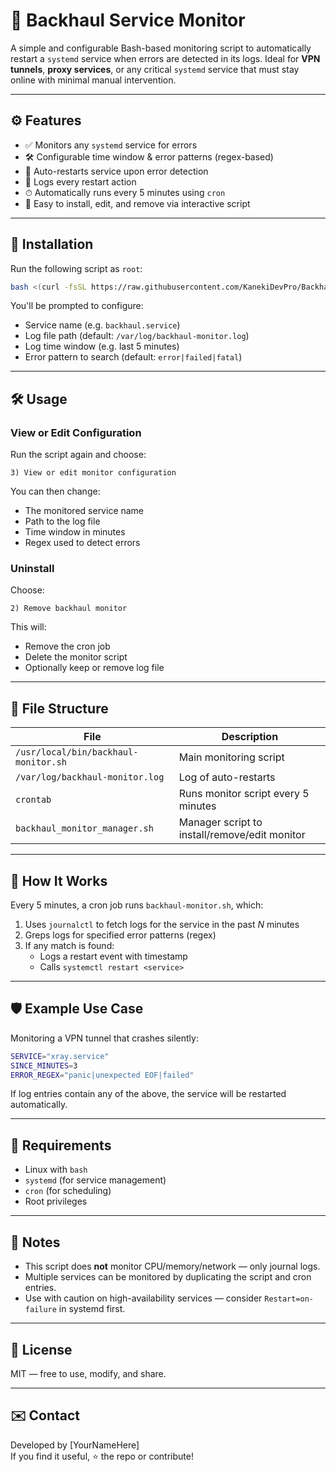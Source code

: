 # 🔧 Backhaul Service Monitor

A simple and configurable Bash-based monitoring script to automatically restart a `systemd` service when errors are detected in its logs. Ideal for **VPN tunnels**, **proxy services**, or any critical `systemd` service that must stay online with minimal manual intervention.

---

## ⚙️ Features

- ✅ Monitors any `systemd` service for errors
- 🛠 Configurable time window & error patterns (regex-based)
- 🔁 Auto-restarts service upon error detection
- 📝 Logs every restart action
- ⏱ Automatically runs every 5 minutes using `cron`
- 🔄 Easy to install, edit, and remove via interactive script

---

## 🚀 Installation

Run the following script as `root`:

```bash
bash <(curl -fsSL https://raw.githubusercontent.com/KanekiDevPro/Backhaul-Watchdog/main/main.sh)
```

You'll be prompted to configure:
- Service name (e.g. `backhaul.service`)
- Log file path (default: `/var/log/backhaul-monitor.log`)
- Log time window (e.g. last 5 minutes)
- Error pattern to search (default: `error|failed|fatal`)

---

## 🛠 Usage

### View or Edit Configuration

Run the script again and choose:

```
3) View or edit monitor configuration
```

You can then change:
- The monitored service name
- Path to the log file
- Time window in minutes
- Regex used to detect errors

### Uninstall

Choose:

```
2) Remove backhaul monitor
```

This will:
- Remove the cron job
- Delete the monitor script
- Optionally keep or remove log file

---

## 📂 File Structure

| File | Description |
|------|-------------|
| `/usr/local/bin/backhaul-monitor.sh` | Main monitoring script |
| `/var/log/backhaul-monitor.log`      | Log of auto-restarts |
| `crontab`                            | Runs monitor script every 5 minutes |
| `backhaul_monitor_manager.sh`        | Manager script to install/remove/edit monitor |

---

## 🧠 How It Works

Every 5 minutes, a cron job runs `backhaul-monitor.sh`, which:
1. Uses `journalctl` to fetch logs for the service in the past _N_ minutes
2. Greps logs for specified error patterns (regex)
3. If any match is found:
   - Logs a restart event with timestamp
   - Calls `systemctl restart <service>`

---

## 🛡️ Example Use Case

Monitoring a VPN tunnel that crashes silently:

```bash
SERVICE="xray.service"
SINCE_MINUTES=3
ERROR_REGEX="panic|unexpected EOF|failed"
```

If log entries contain any of the above, the service will be restarted automatically.

---

## 📌 Requirements

- Linux with `bash`
- `systemd` (for service management)
- `cron` (for scheduling)
- Root privileges

---

## 📣 Notes

- This script does **not** monitor CPU/memory/network — only journal logs.
- Multiple services can be monitored by duplicating the script and cron entries.
- Use with caution on high-availability services — consider `Restart=on-failure` in systemd first.

---

## 📜 License

MIT — free to use, modify, and share.

---

## ✉️ Contact

Developed by [YourNameHere]  
If you find it useful, ⭐ the repo or contribute!
